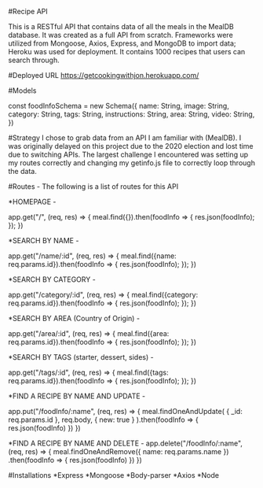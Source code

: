 #Recipe API

This is a RESTful API that contains data of all the meals in the MealDB database.
It was created as a full API from scratch. Frameworks were utilized from Mongoose, Axios, Express, and MongoDB to import data; Heroku was used for deployment. It contains 1000 recipes that users can search through.

#Deployed URL
https://getcookingwithjon.herokuapp.com/

#Models

const foodInfoSchema = new Schema({
    name: String,
    image: String,
    category: String,
    tags: String,
    instructions: String,
    area: String,
    video: String,
})

#Strategy
I chose to grab data from an API I am familiar with (MealDB). I was originally delayed on this project due to the 2020 election and lost time due to switching APIs. The largest challenge I encountered was setting up my routes correctly and changing my getinfo.js file to correctly loop through the data.

#Routes - The following is a list of routes for this API

*HOMEPAGE - 

app.get("/", (req, res) => {
    meal.find({}).then(foodInfo => {
        res.json(foodInfo);
    });
})

*SEARCH BY NAME -

app.get("/name/:id", (req, res) => {
    meal.find({name: req.params.id}).then(foodInfo => {
        res.json(foodInfo);
    });
})

*SEARCH BY CATEGORY -

app.get("/category/:id", (req, res) => {
    meal.find({category: req.params.id}).then(foodInfo => {
        res.json(foodInfo);
    });
})

*SEARCH BY AREA (Country of Origin) -


app.get("/area/:id", (req, res) => {
    meal.find({area: req.params.id}).then(foodInfo => {
        res.json(foodInfo);
    });
})

*SEARCH BY TAGS (starter, dessert, sides) -

app.get("/tags/:id", (req, res) => {
    meal.find({tags: req.params.id}).then(foodInfo => {
        res.json(foodInfo);
    });
})

*FIND A RECIPE BY NAME AND UPDATE -

app.put("/foodInfo/:name",  (req, res) => {
    meal.findOneAndUpdate(
        { _id: req.params.id },
        req.body,
        { new: true }
    ).then(foodInfo => {
        res.json(foodInfo)
    })
})

*FIND A RECIPE BY NAME AND DELETE -
app.delete("/foodInfo/:name", (req, res) => {
    meal.findOneAndRemove({ name: req.params.name })
        .then(foodInfo => {
            res.json(foodInfo)
        })
})


#Installations
*Express
*Mongoose
*Body-parser
*Axios
*Node